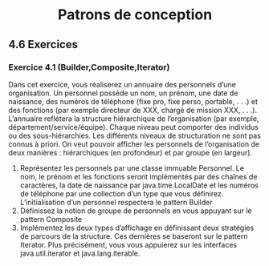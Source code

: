 <h1 align=center>Patrons de conception</h1>

## 4.6 Exercices
### Exercice 4.1 (Builder,Composite,Iterator)
Dans cet exercice, vous réaliserez un annuaire des personnels d’une organisation.
Un personnel possède un nom, un prénom, une date de naissance, des numéros de téléphone (fixe pro,
fixe perso, portable, . . .) et des fonctions (par exemple directeur de XXX, chargé de mission XXX, . . .).
L’annuaire reflétera la structure hiérarchique de l’organisation (par exemple, département/service/équipe). Chaque niveau peut comporter des individus ou des sous-hiérarchies. Les différents niveaux de
structuration ne sont pas connus à priori.
On veut pouvoir afficher les personnels de l’organisation de deux manières : hiérarchiques (en profondeur) et par groupe (en largeur).
1. Représentez les personnels par une classe immuable Personnel. Le nom, le prénom et les fonctions
seront implémentés par des chaînes de caractères, la date de naissance par java.time.LocalDate
et les numéros de téléphone par une collection d’un type que vous définirez. L’initialisation d’un
personnel respectera le pattern Builder
2. Définissez la notion de groupe de personnels en vous appuyant sur le pattern Composite
3. Implémentez les deux types d’affichage en définissant deux stratégies de parcours de la structure. Ces
dernières se baseront sur le pattern Iterator. Plus précisément, vous vous appuierez sur les interfaces
java.util.iterator et java.lang.iterable.

